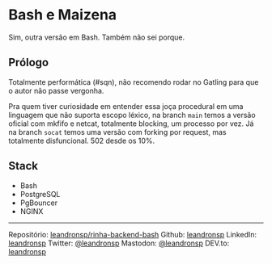 # Bash e Maizena

Sim, outra versão em Bash. Também não sei porque. 

## Prólogo

Totalmente performática (#sqn), não recomendo rodar no Gatling para que o autor não passe vergonha. 

Pra quem tiver curiosidade em entender essa joça procedural em uma linguagem que não suporta escopo léxico, na branch `main` temos a versão oficial com mkfifo e netcat, totalmente blocking, um processo por vez. Já na branch `socat` temos uma versão com forking por request, mas totalmente disfuncional. 502 desde os 10%.

## Stack

* Bash
* PostgreSQL
* PgBouncer
* NGINX

---

Repositório: [leandronsp/rinha-backend-bash](https://github.com/leandronsp/rinha-backend-bash)
Github: [leandronsp](https://github.com/leandronsp)
LinkedIn: [leandronsp](https://linkedin.com/leandronsp)
Twitter: [@leandronsp](https://twitter.com/leandronsp)
Mastodon: [@leandronsp](https://mastodon.social/@leandronsp)
DEV.to: [leandronsp](https://dev.to/leandronsp)
